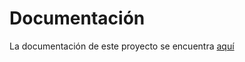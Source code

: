 # Documentación

La documentación de este proyecto se encuentra [aquí](https://github.com/luishidalgoa/Laravel_Proyecto_FPDual)
